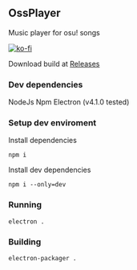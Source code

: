 
## OssPlayer

Music player for osu! songs     

[![ko-fi](https://www.ko-fi.com/img/donate_sm.png)](https://ko-fi.com/rurigk)

Download build at [Releases](https://github.com/rurigk/osuplayer/releases)
### Dev dependencies
NodeJs
Npm
Electron (v4.1.0 tested)

### Setup dev enviroment
Install dependencies
```
npm i
```
Install dev dependencies
```
npm i --only=dev
```

### Running
```
electron .
```

### Building

```
electron-packager .
```

